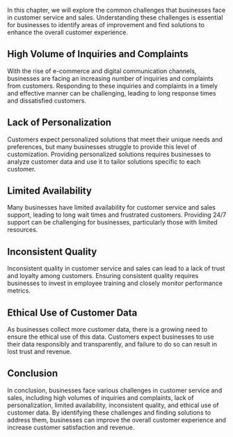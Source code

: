 
In this chapter, we will explore the common challenges that businesses face in customer service and sales. Understanding these challenges is essential for businesses to identify areas of improvement and find solutions to enhance the overall customer experience.

High Volume of Inquiries and Complaints
---------------------------------------

With the rise of e-commerce and digital communication channels, businesses are facing an increasing number of inquiries and complaints from customers. Responding to these inquiries and complaints in a timely and effective manner can be challenging, leading to long response times and dissatisfied customers.

Lack of Personalization
-----------------------

Customers expect personalized solutions that meet their unique needs and preferences, but many businesses struggle to provide this level of customization. Providing personalized solutions requires businesses to analyze customer data and use it to tailor solutions specific to each customer.

Limited Availability
--------------------

Many businesses have limited availability for customer service and sales support, leading to long wait times and frustrated customers. Providing 24/7 support can be challenging for businesses, particularly those with limited resources.

Inconsistent Quality
--------------------

Inconsistent quality in customer service and sales can lead to a lack of trust and loyalty among customers. Ensuring consistent quality requires businesses to invest in employee training and closely monitor performance metrics.

Ethical Use of Customer Data
----------------------------

As businesses collect more customer data, there is a growing need to ensure the ethical use of this data. Customers expect businesses to use their data responsibly and transparently, and failure to do so can result in lost trust and revenue.

Conclusion
----------

In conclusion, businesses face various challenges in customer service and sales, including high volumes of inquiries and complaints, lack of personalization, limited availability, inconsistent quality, and ethical use of customer data. By identifying these challenges and finding solutions to address them, businesses can improve the overall customer experience and increase customer satisfaction and revenue.
